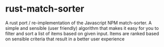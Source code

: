 # rust-match-sorter
A rust port / re-implementation of the Javascript NPM match-sorter. A simple and sensible (user friendly) algorithm that makes it easy for you to filter and sort a list of items based on given input. Items are ranked based on sensible criteria that result in a better user experience
